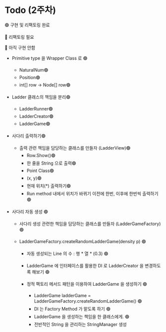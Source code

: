 # Todo (2주차)

️🟢 구현 및 리팩토링 완료

🔵 리팩토링 필요

🔴 아직 구현 안함
- Primitive type 을 Wrapper Class 로 ️🟢
  - NaturalNum️🟢
  - Position️🟢
  - int[] row -> Node[] row️🟢

- Ladder 클래스의 책임을 분리️🟢

  - LadderRunner️🟢
  - LadderCreator️🟢
  - LadderGame️🟢

- 사다리 출력하기️🟢

  - 출력 관련 책임을 담당하는 클래스를 만들자 (LadderView)️🟢
      - Row.Show()️🟢
      - 한 줄을 String 으로 출력️🟢
      - Point Class️🟢
      - (x, y)️🟢
      - 현재 위치(*) 출력하기️🟢
      - Run method 내에서 위치가 바뀌기 이전에 한번, 이후에 한번씩 출력하기️🟢


- 사다리 자동 생성 🟢

  - 사다리 생성 관련한 책임을 담당하는 클래스를 만들자 (LadderGameFactory)  ️🟢
  - LadderGameFactory.createRandomLadderGame(density p)  ️🟢 

    - 자동 생성되는 Line 의 수 : 행 * 열 * (0.3)  ️🟢
    - LadderGame 에 인터페이스를 활용한 DI 로 LadderCreator 을 변경하도록 해보기 ️🟢
    - 정적 팩토리 메서드 패턴을 이용하여 LadderGame 을 생성하기   ️🟢

      - LadderGame ladderGame = LadderGameFactory.createRandomLadderGame()  ️🟢
      - DI 는 Factory Method 가 맡도록 하기  ️🟢
      - LadderGame 을 생성하는 책임을 한 클래스에게.  ️🟢
      - 전반적인 String 을 관리하는 StringManager 생성
  